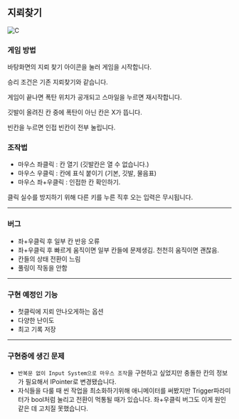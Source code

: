 ## 지뢰찾기

![C](https://github.com/JacksonPepperoni/Chapter-3-3-Assignment/assets/147901167/43d48d63-0fd6-4c30-9941-9c8bd7ea44fc)


### 게임 방법

바탕화면의 지뢰 찾기 아이콘을 눌러 게임을 시작합니다.

승리 조건은 기존 지뢰찾기와 같습니다.

게임이 끝나면 폭탄 위치가 공개되고 스마일을 누르면 재시작합니다.

깃발이 올려진 칸 중에 폭탄이 아닌 칸은 X가 뜹니다.

빈칸을 누르면 인접 빈칸이 전부 눌립니다.


### 조작법

- 마우스 좌클릭 : 칸 열기 (깃발칸은 열 수 없습니다.)
- 마우스 우클릭 : 칸에 표식 붙이기 (기본, 깃발, 물음표)
- 마우스 좌+우클릭 : 인접한 칸 확인하기.


클릭 실수를 방지하기 위해 다른 키를 누른 직후 오는 입력은 무시됩니다.

---

### 버그
- 좌+우클릭 후 일부 칸 반응 오류
- 좌+우클릭 후 빠르게 움직이면 일부 칸들에 문제생김. 천천히 움직이면 괜찮음.
- 칸들의 상태 전환이 느림
- 풀링이 작동을 안함
---

### 구현 예정인 기능
- 첫클릭에 지뢰 안나오게하는 옵션
- 다양한 난이도
- 최고 기록 저장

---

### 구현중에 생긴 문제
- `반복문 없이 Input System으로 마우스 조작`을 구현하고 싶었지만 충돌한 칸의 정보가 필요해서 IPointer로 변경됐습니다.
- 자식들을 다룰 때 씬 작업을 최소화하기위해 애니메이터를 써봤지만 Trigger파라미터가 bool처럼 눌리고 전환이 먹통될 때가 있습니다. 좌+우클릭 버그도 이게 원인 같은 데 고치질 못했습니다.
